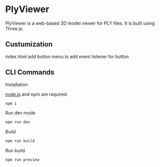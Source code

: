 # PlyViewer

PlyViewer is a web-based 3D model viewer for PLY files. It is built using Three.js.

## Custumization
index.html add button
menu.ts add event listener for button

## CLI Commands

Installation

[node.js](https://nodejs.org/) and npm are required.

```bash
npm i
```

Run dev mode

```bash
npm run dev
```

Build

```bash
npm run build
```

Run build

```bash
npm run preview
```
